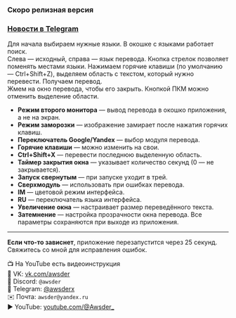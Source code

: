 ### Скоро релизная версия

### [Новости в Telegram](https://t.me/Awsder_Echo_Lang)

Для начала выбираем нужные языки. В окошке с языками работает поиск.  
Слева — исходный, справа — язык перевода. Кнопка стрелок позволяет поменять местами языки.
Нажимаем горячие клавиши (по умолчанию — Ctrl+Shift+Z), выделяем область с текстом, который нужно перевести. Получаем перевод.  
Жмем на окно перевода, чтобы его закрыть. Кнопкой ПКМ можно отменить выделение области.

- **Режим второго монитора** — вывод перевода в окошко приложения, а не на экран.
- **Режим заморозки** — изображение замирает после нажатия горячих клавиш.
- **Переключатель Google/Yandex** — выбор модуля перевода.
- **Горячие клавиши** — можно изменить на свои.
- **Ctrl+Shift+X** — перевести последнюю выделенную область.
- **Таймер закрытия окна** — указывает количество секунд (0 — не закрывается).
- **Запуск свернутым** — при запуске уходит в трей.
- **Сверхмодуль** — использовать при ошибках перевода.
- **IM** — цветовой режим интерфейса.
- **RU** — переключатель языка интерфейса.
- **Увеличение окна** — настраивает размер переведённого текста.
- **Затемнение** — настройка прозрачности окна перевода.
Все параметры сохраняются при выходе из приложения.

---

**Если что-то зависнет**, приложение перезапустится через 25 секунд.  
Свяжитесь со мной для исправления ошибок.

📺 На YouTube есть видеоинструкция  
🔗 VK: [vk.com/awsder](https://vk.com/awsder)  
💬 Discord: `@awsder`  
📱 Telegram: [@awsderx](https://t.me/Awsder_Echo)  
✉️ Почта: `awsder@yandex.ru`  
▶️ YouTube: [youtube.com/@Awsder_](https://youtube.com/@Awsder_)
